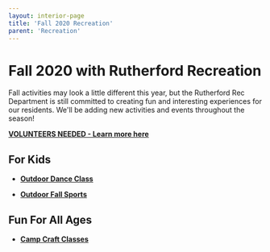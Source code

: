 ```yaml
---
layout: interior-page
title: 'Fall 2020 Recreation'
parent: 'Recreation'
---
```

# Fall 2020 with Rutherford Recreation

Fall activities may look a little different this year, but the Rutherford Rec Department is still committed to creating fun and interesting experiences for our residents. 
We'll be adding new activities and events throughout the season!

[**VOLUNTEERS NEEDED - Learn more here**](../2020/08/27/volunteers-needed/)

## For Kids

* [**Outdoor Dance Class**](../2020/08/14/outdoor-dance/)

* [**Outdoor Fall Sports**](../2020/09/04/fall-sports/)


## Fun For All Ages

* [**Camp Craft Classes**](../2020/06/25/virtual-craft-classes/)
